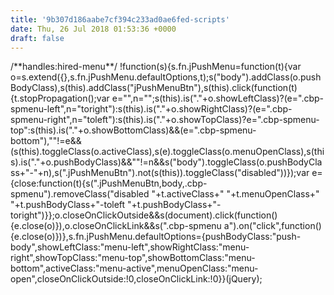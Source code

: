 ```yaml
---
title: '9b307d186aabe7cf394c233ad0ae6fed-scripts'
date: Thu, 26 Jul 2018 01:53:36 +0000
draft: false
---
```


/\*\*handles:hired-menu\*\*/ !function(s){s.fn.jPushMenu=function(t){var o=s.extend({},s.fn.jPushMenu.defaultOptions,t);s("body").addClass(o.pushBodyClass),s(this).addClass("jPushMenuBtn"),s(this).click(function(t){t.stopPropagation();var e="",n="";s(this).is("."+o.showLeftClass)?(e=".cbp-spmenu-left",n="toright"):s(this).is("."+o.showRightClass)?(e=".cbp-spmenu-right",n="toleft"):s(this).is("."+o.showTopClass)?e=".cbp-spmenu-top":s(this).is("."+o.showBottomClass)&&(e=".cbp-spmenu-bottom"),""!=e&&(s(this).toggleClass(o.activeClass),s(e).toggleClass(o.menuOpenClass),s(this).is("."+o.pushBodyClass)&&""!=n&&s("body").toggleClass(o.pushBodyClass+"-"+n),s(".jPushMenuBtn").not(s(this)).toggleClass("disabled"))});var e={close:function(t){s(".jPushMenuBtn,body,.cbp-spmenu").removeClass("disabled "+t.activeClass+" "+t.menuOpenClass+" "+t.pushBodyClass+"-toleft "+t.pushBodyClass+"-toright")}};o.closeOnClickOutside&&s(document).click(function(){e.close(o)}),o.closeOnClickLink&&s(".cbp-spmenu a").on("click",function(){e.close(o)})},s.fn.jPushMenu.defaultOptions={pushBodyClass:"push-body",showLeftClass:"menu-left",showRightClass:"menu-right",showTopClass:"menu-top",showBottomClass:"menu-bottom",activeClass:"menu-active",menuOpenClass:"menu-open",closeOnClickOutside:!0,closeOnClickLink:!0}}(jQuery);